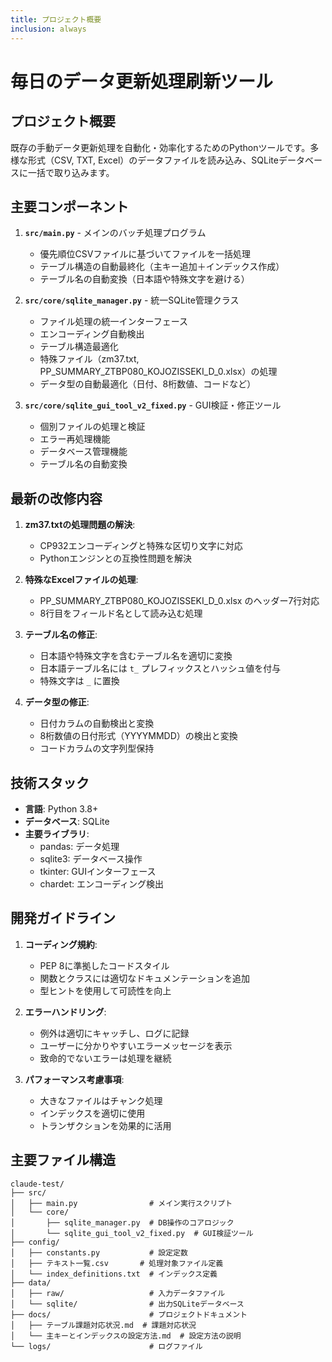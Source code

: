 ```yaml
---
title: プロジェクト概要
inclusion: always
---
```


# 毎日のデータ更新処理刷新ツール

## プロジェクト概要

既存の手動データ更新処理を自動化・効率化するためのPythonツールです。多様な形式（CSV, TXT, Excel）のデータファイルを読み込み、SQLiteデータベースに一括で取り込みます。

## 主要コンポーネント

1. **`src/main.py`** - メインのバッチ処理プログラム
   - 優先順位CSVファイルに基づいてファイルを一括処理
   - テーブル構造の自動最終化（主キー追加＋インデックス作成）
   - テーブル名の自動変換（日本語や特殊文字を避ける）

2. **`src/core/sqlite_manager.py`** - 統一SQLite管理クラス
   - ファイル処理の統一インターフェース
   - エンコーディング自動検出
   - テーブル構造最適化
   - 特殊ファイル（zm37.txt, PP_SUMMARY_ZTBP080_KOJOZISSEKI_D_0.xlsx）の処理
   - データ型の自動最適化（日付、8桁数値、コードなど）

3. **`src/core/sqlite_gui_tool_v2_fixed.py`** - GUI検証・修正ツール
   - 個別ファイルの処理と検証
   - エラー再処理機能
   - データベース管理機能
   - テーブル名の自動変換

## 最新の改修内容

1. **zm37.txtの処理問題の解決**:
   - CP932エンコーディングと特殊な区切り文字に対応
   - Pythonエンジンとの互換性問題を解決

2. **特殊なExcelファイルの処理**:
   - PP_SUMMARY_ZTBP080_KOJOZISSEKI_D_0.xlsx のヘッダー7行対応
   - 8行目をフィールド名として読み込む処理

3. **テーブル名の修正**:
   - 日本語や特殊文字を含むテーブル名を適切に変換
   - 日本語テーブル名には `t_` プレフィックスとハッシュ値を付与
   - 特殊文字は `_` に置換

4. **データ型の修正**:
   - 日付カラムの自動検出と変換
   - 8桁数値の日付形式（YYYYMMDD）の検出と変換
   - コードカラムの文字列型保持

## 技術スタック

- **言語**: Python 3.8+
- **データベース**: SQLite
- **主要ライブラリ**:
  - pandas: データ処理
  - sqlite3: データベース操作
  - tkinter: GUIインターフェース
  - chardet: エンコーディング検出

## 開発ガイドライン

1. **コーディング規約**:
   - PEP 8に準拠したコードスタイル
   - 関数とクラスには適切なドキュメンテーションを追加
   - 型ヒントを使用して可読性を向上

2. **エラーハンドリング**:
   - 例外は適切にキャッチし、ログに記録
   - ユーザーに分かりやすいエラーメッセージを表示
   - 致命的でないエラーは処理を継続

3. **パフォーマンス考慮事項**:
   - 大きなファイルはチャンク処理
   - インデックスを適切に使用
   - トランザクションを効果的に活用

## 主要ファイル構造

```
claude-test/
├── src/
│   ├── main.py                # メイン実行スクリプト
│   └── core/
│       ├── sqlite_manager.py  # DB操作のコアロジック
│       └── sqlite_gui_tool_v2_fixed.py  # GUI検証ツール
├── config/
│   ├── constants.py           # 設定定数
│   ├── テキスト一覧.csv       # 処理対象ファイル定義
│   └── index_definitions.txt  # インデックス定義
├── data/
│   ├── raw/                   # 入力データファイル
│   └── sqlite/                # 出力SQLiteデータベース
├── docs/                      # プロジェクトドキュメント
│   ├── テーブル課題対応状況.md  # 課題対応状況
│   └── 主キーとインデックスの設定方法.md  # 設定方法の説明
└── logs/                      # ログファイル
```